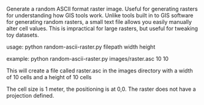 Generate a random ASCII format raster image. Useful for generating rasters for understanding how GIS tools work. Unlike tools built in to GIS software for generating random rasters, a small text file allows you easily manually alter cell values. This is impractical for large rasters, but useful for tweaking toy datasets.

usage: python random-ascii-raster.py filepath width height

example: python random-ascii-raster.py images/raster.asc 10 10

This will create a file called raster.asc in the images directory with a width of 10 cells and a height of 10 cells

The cell size is 1 meter, the positioning is at 0,0. The raster does not have a projection defined.
